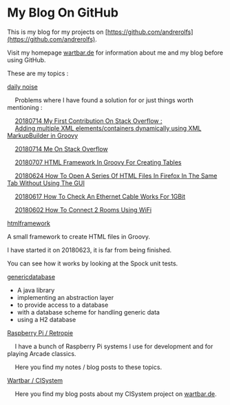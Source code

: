 # My Blog On GitHub

This is my blog for my projects on [https://github.com/andrerolfs](https://github.com/andrerolfs).

Visit my homepage [wartbar.de](http://www.wartbar.de) for information about me and my blog before using GitHub.

These are my topics :

[daily noise](dailynoise.md)

&emsp; Problems where I have found a solution for or just things worth mentioning : 

&emsp; [20180714 My First Contribution On Stack Overflow : ](https://stackoverflow.com/questions/18010286/adding-multiple-xml-elements-containers-dynamically-using-xml-markupbuilder-in-g/51337530#51337530)
<br/>
&emsp; [Adding multiple XML elements/containers dynamically using XML MarkupBuilder in Groovy](https://stackoverflow.com/questions/18010286/adding-multiple-xml-elements-containers-dynamically-using-xml-markupbuilder-in-g/51337530#51337530)

&emsp; [20180714 Me On Stack Overflow](https://stackoverflow.com/users/10079624/andre-rolfs?tab=profile)

&emsp; [20180707 HTML Framework In Groovy For Creating Tables](https://andrerolfs.github.io/dailynoise.html#20180707-html-framework-in-groovy-for-creating-tables)

&emsp; [20180624 How To Open A Series Of HTML Files In Firefox In The Same Tab Without Using The GUI](https://andrerolfs.github.io/dailynoise.html#20180624-how-to-open-a-series-of-html-files-in-firefox-in-the-same-tab-without-using-the-gui)

&emsp; [20180617 How To Check An Ethernet Cable Works For 1GBit](https://andrerolfs.github.io/dailynoise.html#20180617-how-to-check-an-ethernet-cable-works-for-1gbit)

&emsp; [20180602 How To Connect 2 Rooms Using WiFi](https://andrerolfs.github.io/dailynoise.html#20180602-how-to-connect-2-rooms-using-wifi)

[htmlframework](https://github.com/andrerolfs/htmlframework)

A small framework to create HTML files in Groovy. 

I have started it on 20180623, it is far from being finished.

You can see how it works by looking at the Spock unit tests.

[genericdatabase](genericdatabase.md)

- A java library 
- implementing an abstraction layer 
- to provide access to a database 
- with a database scheme for handling generic data
- using a H2 database  

[Raspberry Pi / Retropie](raspberrypi.md)

&emsp; I have a bunch of Raspberry Pi systems I use for development and for playing Arcade classics.

&emsp; Here you find my notes / blog posts to these topics.

[Wartbar / CISystem](http://www.wartbar.de/topic_CISYSTEM.html)

&emsp; Here you find my blog posts about my CISystem project on [wartbar.de](http://www.wartbar.de).
